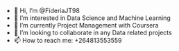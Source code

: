 - 👋 Hi, I’m @FideriaJT98
- 👀 I’m interested in Data Science and Machine Learning
- 🌱 I’m currently Project Management with Coursera 
- 💞️ I’m looking to collaborate in any Data related projects
- 📫 How to reach me: +264813553559

<!---
FideriaJT98/FideriaJT98 is a ✨ special ✨ repository because its `README.md` (this file) appears on your GitHub profile.
You can click the Preview link to take a look at your changes.
--->
